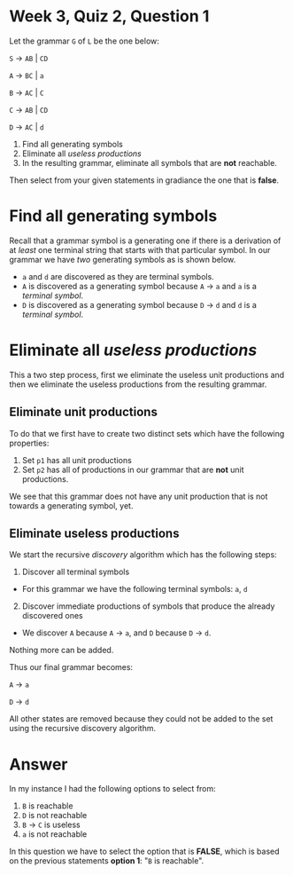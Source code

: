 # Week 3, Quiz 2, Question 1

Let the grammar `G` of `L` be the one below:

`S` → `AB` | `CD`

`A` → `BC` | `a`

`B` → `AC` | `C`

`C` → `AB` | `CD`

`D` → `AC` | `d`

1. Find all generating symbols
2. Eliminate all *useless productions*
3. In the resulting grammar, eliminate all symbols that are **not** reachable.

Then select from your given statements in gradiance the one that is 
**false**.

# Find all generating symbols

Recall that a grammar symbol is a generating one if there is a derivation of at 
*least* one terminal string that starts with that particular symbol. In our
grammar we have *two* generating symbols as is shown below.

 * `a` and `d` are discovered as they are terminal symbols.
 * `A` is discovered as a generating symbol because `A` → `a` and `a` 
is a *terminal symbol*.
 * `D` is discovered as a generating symbol because `D` → `d` and `d`
 is a *terminal symbol*.

# Eliminate all *useless productions*

This a two step process, first we eliminate the useless unit productions and then
we eliminate the useless productions from the resulting grammar.

## Eliminate unit productions

To do that we first have to create two distinct sets which have the following 
properties:

 1. Set `p1` has all unit productions
 2. Set `p2` has all of productions in our grammar that are **not** unit productions.


We see that this grammar does not have any unit production that is not towards a 
generating symbol, yet.

## Eliminate useless productions

We start the recursive *discovery* algorithm which has the following steps:

 1. Discover all terminal symbols
  * For this grammar we have the following terminal symbols: `a`, `d`
 2. Discover immediate productions of symbols that produce the already discovered ones
  * We discover `A` because `A` → `a`, and `D` because `D` → `d`.
  
Nothing more can be added.

Thus our final grammar becomes:

`A` → `a`

`D` → `d`

All other states are removed because they could not be added to the set using the 
recursive discovery algorithm.

# Answer

In my instance I had the following options to select from:

 1. `B` is reachable
 2. `D` is not reachable
 3. `B` → `C` is useless
 4. `a` is not reachable
 

In this question we have to select the option that is **FALSE**, which is based on the
previous statements **option 1**: "`B` is reachable".
